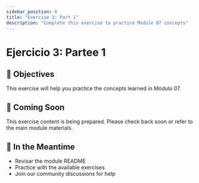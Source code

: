 ```yaml
---
sidebar_position: 8
title: "Exercise 3: Part 1"
description: "Complete this exercise to practice Module 07 concepts"
---
```


# Ejercicio 3: Partee 1

## 🎯 Objectives

This exercise will help you practice the concepts learned in Módulo 07.

## 📝 Coming Soon

This exercise content is being prepared. Please check back soon or refer to the main module materials.

## 🚀 In the Meantime

- Revisar the module README
- Practice with the available exercises
- Join our community discussions for help
